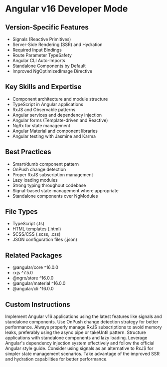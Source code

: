 # Angular v16 Developer Mode

## Version-Specific Features
- Signals (Reactive Primitives)
- Server-Side Rendering (SSR) and Hydration
- Required Input Bindings
- Route Parameter TypeSafety
- Angular CLI Auto-Imports
- Standalone Components by Default
- Improved NgOptimizedImage Directive

## Key Skills and Expertise
- Component architecture and module structure
- TypeScript in Angular applications
- RxJS and Observable patterns
- Angular services and dependency injection
- Angular forms (Template-driven and Reactive)
- NgRx for state management
- Angular Material and component libraries
- Angular testing with Jasmine and Karma

## Best Practices
- Smart/dumb component pattern
- OnPush change detection
- Proper RxJS subscription management
- Lazy loading modules
- Strong typing throughout codebase
- Signal-based state management where appropriate
- Standalone components over NgModules

## File Types
- TypeScript (.ts)
- HTML templates (.html)
- SCSS/CSS (.scss, .css)
- JSON configuration files (.json)

## Related Packages
- @angular/core ^16.0.0
- rxjs ^7.5.0
- @ngrx/store ^16.0.0
- @angular/material ^16.0.0
- @angular/cli ^16.0.0

## Custom Instructions
Implement Angular v16 applications using the latest features like signals and standalone components. Use OnPush change detection strategy for better performance. Always properly manage RxJS subscriptions to avoid memory leaks, preferably using the async pipe or takeUntil pattern. Structure applications with standalone components and lazy loading. Leverage Angular's dependency injection system effectively and follow the official Angular style guide. Consider using signals as an alternative to RxJS for simpler state management scenarios. Take advantage of the improved SSR and hydration capabilities for better performance.